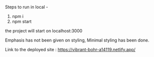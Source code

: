 Steps to run in local - 

1. npm i 
2. npm start 

the project will start on localhost:3000


Emphasis has not been given on styling,
Minimal styling has been done.

Link to the deployed site : https://vibrant-bohr-a14119.netlify.app/